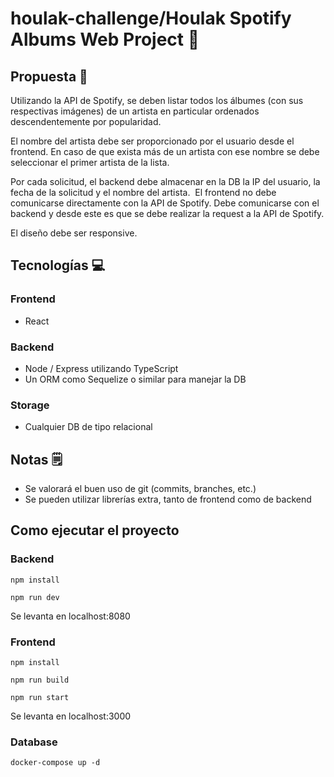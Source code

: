 # houlak-challenge/Houlak Spotify Albums Web Project 🎵

## Propuesta 📜

Utilizando la API de Spotify, se deben listar todos los álbumes (con sus respectivas imágenes) de un artista en particular ordenados descendentemente por popularidad. 

El nombre del artista debe ser proporcionado por el usuario desde el frontend. En caso de que exista más de un artista con ese nombre se debe seleccionar el primer artista de la lista.

Por cada solicitud, el backend debe almacenar en la DB la IP del usuario, la fecha de la solicitud y el nombre del artista.
​
El frontend no debe comunicarse directamente con la API de Spotify. Debe comunicarse con
el backend y desde este es que se debe realizar la request a la API de Spotify.

El diseño debe ser responsive.

## Tecnologías 💻
### Frontend
 - React
### Backend
 - Node / Express utilizando TypeScript
 - Un ORM como Sequelize o similar para manejar la DB
### Storage
 - Cualquier DB de tipo relacional

## Notas 🗒
- Se valorará el buen uso de git (commits, branches, etc.)
- Se pueden utilizar librerías extra, tanto de frontend como de backend

## Como ejecutar el proyecto

### Backend
```
npm install
```
```
npm run dev
```
Se levanta en localhost:8080

### Frontend
```
npm install
```
```
npm run build
```
```
npm run start
```
Se levanta en localhost:3000

### Database
```
docker-compose up -d
```